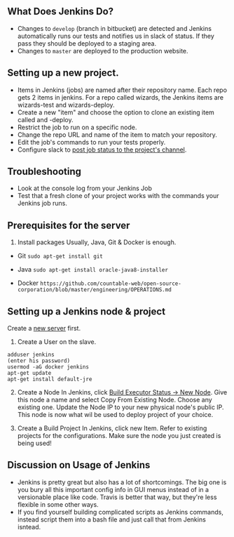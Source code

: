 

## What Does Jenkins Do?

  * Changes to `develop` (branch in bitbucket) are detected and Jenkins automatically runs our tests and notifies us in slack of status. If they pass they should be deployed to a staging area.
  * Changes to `master` are deployed to the production website.

## Setting up a new project.

  * Items in Jenkins (jobs) are named after their repository name. Each repo gets 2 items in jenkins. For a repo called wizards, the Jenkins items are wizards-test and wizards-deploy.
  * Create a new "item" and choose the option to clone an existing item called <repo name> and <repo name>-deploy.
  * Restrict the job to run on a specific node.
  * Change the repo URL and name of the item to match your repository.
  * Edit the job's commands to run your tests properly.
  * Configure slack to [post job status to the project's channel](https://github.com/jenkinsci/slack-plugin#install-instructions-for-slack).

## Troubleshooting
  * Look at the console log from your Jenkins Job
  * Test that a fresh clone of your project works with the commands your Jenkins job runs.

## Prerequisites for the server

   1. Install packages
   Usually, Java, Git & Docker is enough.

   * Git
   ``
   sudo apt-get install git
   ``

   * Java
   ``
   sudo apt-get install oracle-java8-installer
   ``

   * Docker
   ``
   https://github.com/countable-web/open-source-corporation/blob/master/engineering/OPERATIONS.md
   ``

## Setting up a Jenkins node & project

Create a [new server](./SERVERS.md) first.

   1. Create a User on the slave.
   ```
   adduser jenkins
   (enter his password)
   usermod -aG docker jenkins
   apt-get update
   apt-get install default-jre
   ```
   
   2. Create a Node
   In Jenkins, click [Build Executor Status -> New Node](https://jenkins.countable.ca/computer/new).  Give this node a name and select Copy From Existing Node. Choose any existing one. Update the Node IP to your new physical node's public IP. This node is now what wil be used to deploy project of your choice.
   
   3. Create a Build Project
   In Jenkins, click new Item. Refer to existing projects for the configurations. 
   Make sure the node you just created is being used!

## Discussion on Usage of Jenkins

  * Jenkins is pretty great but also has a lot of shortcomings. The big one is you bury all this important config info in GUI menus instead of in a versionable place like code. Travis is better that way, but they're less flexible in some other ways.
  * If you find yourself building complicated scripts as Jenkins commands, instead script them into a bash file and just call that from Jenkins isntead.
